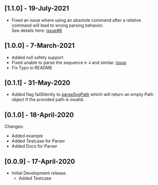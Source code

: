 ## [1.1.0] - 19-July-2021

* Fixed an issue where using an absolute command after 
  a relative command will lead to wrong parsing behavior.  
  See details here: [issue#6](https://github.com/masterashu/svg_path_parser/issues/6)

## [1.0.0] - 7-March-2021

* Added null safety support
* Fixed unable to parse the sequence `H 4` and similar. [issue](https://github.com/masterashu/svg_path_parser/issues/3)
* Fix Typo in README

## [0.1.1] - 31-May-2020

* Added flag failSilently to [parseSvgPath](https://pub.dev/documentation/svg_path_parser/latest/svg_path_parser/parseSvgPath.html)
which will return an empty Path object if the provided path is invalid.

## [0.1.0] - 18-April-2020

Changes:
  * Added example
  * Added Testcase for Parser
  * Added Docs for Parser

## [0.0.9] - 17-April-2020

* Initial Development release.
  * Added Testcase
